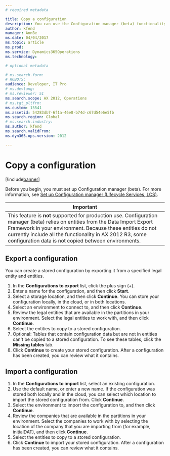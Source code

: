 ```yaml
---
# required metadata

title: Copy a configuration
description: You can use the Configuration manager (beta) functionality in Microsoft Dynamics Lifecycle Services to copy a configuration from one instance of Microsoft Dynamics AX 2012 R3 to another.
author: kfend
manager: AnnBe
ms.date: 04/04/2017
ms.topic: article
ms.prod: 
ms.service: Dynamics365Operations
ms.technology: 

# optional metadata

# ms.search.form: 
# ROBOTS: 
audience: Developer, IT Pro
# ms.devlang: 
# ms.reviewer: 51
ms.search.scope: AX 2012, Operations
# ms.tgt_pltfrm: 
ms.custom: 15541
ms.assetid: 54283db7-6f1a-46e8-b74d-c67d54e6e5fb
ms.search.region: Global
# ms.search.industry: 
ms.author: kfend
ms.search.validFrom: 
ms.dyn365.ops.version: 2012

---
```


# Copy a configuration

[!include[banner](../includes/banner.md)]



Before you begin, you must set up Configuration manager (beta). For more information, see [Set up Configuration manager (Lifecycle Services, LCS)](set-up-configuration-manager-lcs.md).


| **Important**                                                                                                                                                                                                                                                                                                     |
|-------------------------------------------------------------------------------------------------------------------------------------------------------------------------------------------------------------------------------------------------------------------------------------------------------------------|
| This feature is **not** supported for production use. Configuration manager (beta) relies on entities from the Data Import Export Framework in your environment. Because these entities do not currently include all the functionality in AX 2012 R3, some configuration data is not copied between environments. |


## Export a configuration
You can create a stored configuration by exporting it from a specified legal entity and entities.
1.  In the **Configurations to export** list, click the plus sign (+).
2.  Enter a name for the configuration, and then click **Start**.
3.  Select a storage location, and then click **Continue**. You can store your configuration locally, in the cloud, or in both locations.
4.  Select an environment to connect to, and then click **Continue**.
5.  Review the legal entities that are available in the partitions in your environment. Select the legal entities to work with, and then click **Continue**.
6.  Select the entities to copy to a stored configuration.
7.  Optional: Tables that contain configuration data but are not in entities can't be copied to a stored configuration. To see these tables, click the **Missing tables** tab.
8.  Click **Continue** to create your stored configuration. After a configuration has been created, you can review what it contains.

## Import a configuration
1.  In the **Configurations to import** list, select an existing configuration.
2.  Use the default name, or enter a new name. If the configuration was stored both locally and in the cloud, you can select which location to import the stored configuration from. Click **Continue**.
3.  Select the environment to import the configuration to, and then click **Continue**.
4.  Review the companies that are available in the partitions in your environment. Select the companies to work with by selecting the location of the company that you are importing from (for example, initialDAT), and then click **Continue**.
5.  Select the entities to copy to a stored configuration.
6.  Click **Continue** to import your stored configuration. After a configuration has been created, you can review what it contains.





